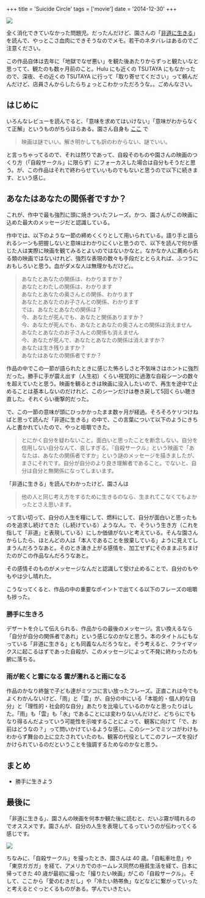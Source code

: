 +++
title = 'Suicide Circle'
tags = ['movie']
date = '2014-12-30'
+++

<a href="http://www.amazon.co.jp/gp/product/B001JE5QZ0/ref=as_li_ss_il?ie=UTF8&camp=247&creative=7399&creativeASIN=B001JE5QZ0&linkCode=as2&tag=k1ch1-22"><img border="0" src="https://ws-fe.amazon-adsystem.com/widgets/q?_encoding=UTF8&ASIN=B001JE5QZ0&Format=_SL250_&ID=AsinImage&MarketPlace=JP&ServiceVersion=20070822&WS=1&tag=k1ch1-22" ></a><img src="https://ir-jp.amazon-adsystem.com/e/ir?t=k1ch1-22&l=as2&o=9&a=B001JE5QZ0" width="1" height="1" border="0" alt="" style="border:none !important; margin:0px !important;" />

全く消化できていなかった問題児。だったんだけど、園さんの「[非道に生きる](http://www.amazon.co.jp/gp/product/4255006776/ref=as_li_ss_il?ie=UTF8&camp=247&creative=7399&creativeASIN=4255006776&linkCode=as2&tag=k1ch1-22)」を読んで、やっとこさ血肉にできそうなのでメモ。若干のネタバレはあるのでご注意ください。

<!--more-->

この作品自体は去年に「地獄でなぜ悪い」を観た後あたりからずっと観たいなと思ってて、観たのも数ヶ月前のこと。Hulu にも近くの TSUTAYA にもなかったので、深夜、その近くの TSUTAYA に行って「取り寄せてください」って頼んだんだけど、店員さんからしたらちょっとこわかっただろうな。。ごめんなさい。

## はじめに

いろんなレビューを読んでると、「意味を求めてはいけない」「意味がわからなくて正解」というものがちらほらある。園さん自身も [ここ](http://www.geocities.jp/anchorsline/film/jisatsu/index.html) で

> 映画は謎でいい。解き明かしても訳のわからない、謎でいい。

と言っちゃってるので、それは然りであって、自殺そのものや園さんの映画のつくり方（「自殺サークル」に限らず）にフォーカスした場合は自分もそうだと思う。が、この作品はそれで終わらせていいものでもないと思うので以下に続きます、という感じ。


## あなたはあなたの関係者ですか？
これが、作中で最も強烈に頭に焼きついたフレーズ。かつ、園さんがこの映画に込めた最大のメッセージだと認識している。

作中では、以下のような一節の締めくくりとして用いられている。語り手と語られるシーンも把握しないと意味はわかりにくいと思うので、以下を読んで何か感じた人は実際に映画を観てみるとよいのではないかなと。なかなか人に薦められる類の映画ではないけれど、強烈な表現の数々も手段だととらえれば、ふつうにおもしろいと思う。血がダメな人は無理かもだけど。。

> あなたとあなたの関係は、わかりますか？  
> あなたとわたしの関係は、わかります  
> あなたとあなたの奥さんとの関係、わかります  
> あなたとあなたのお子さんとの関係、わかります  
> では、あなたとあなたの関係は？  
> 今、あなたが死んでも、あなたと関係ありますか？  
> 今、あなたが死んでも、あなたとあなたの奥さんとの関係は消えません  
> あなたとあなたのお子さんとの関係も消えません  
> 今、あなたが死んで、あなたとあなたの関係は消えますか？  
> あなたは生き残りますか？  
> あなたはあなたの関係者ですか？

作品の中でこの一節が語られたときに感じた怖ろしさと不気味さはホントに強烈だった。勝手に手が震え出す（人生初）くらい視覚的に過激な自殺シーンの数々を超えていたと思う。映画を観るときは映画に没入したいので、再生を途中で止めることは基本しないのだけれど、このシーンだけは巻き戻して5回くらい聴き直した。それくらい衝撃的だった。

で、この一節の意味が頭にひっかかったまま数ヶ月が経過。そろそろケリつけねばと思って読んだ「非道に生きる」の中で、この言葉について以下のようにきちんと書かれていたので、やっと咀嚼できた。

> とにかく自分を疑わないこと。面白いと思ったことを断念しない。自分を信用しない自分なんて、哀しすぎる。『自殺サークル』という映画で「あなたは、あなたの関係者ですか」という謎のメッセージを描きましたが、まさにそれです。自分が自分のより良き理解者であること。でないと、自分は自分と無関係になってしまいます。

「非道に生きる」を読んでわかったけど、園さんは

> 他の人と同じ考え方をするために生きるのなら、生まれてこなくてもよかったとさえ思います。

って言い切って、自分の人生を糧にして、燃料にして、自分が面白いと思ったものを追求し続けてきた（し続けている）ような人。で、そういう生き方（これを指して「非道」と表現している）にしか価値がないと考えている。そんな園さんからしたら、ほとんどの人は「本人であることを放棄している」ように見えてしまうんだろうなあと。そのとき湧き上がる感情を、加工せずにそのままぶちまけたのがこの作品なんだろうなあと。

その感情そのものがメッセージなんだと認識して受け止めることで、自分のもやもやは少し晴れた。

こうなってくると、作品の中の重要なポイントで出てくる以下のフレーズの咀嚼も捗った。

### 勝手に生きろ

デザートを介して伝えられる、作品からの最後のメッセージ。言い換えるなら「自分が自分の関係者であれ」という感じなのかなと思う。本のタイトルにもなっている「非道に生きる」とも同義なんだろうなと。そう考えると、クライマックスに起こるはずであった自殺が、このメッセージによって不発に終わったのも腑に落ちる。

### 雨が乾くと雲になる 雲が濡れると雨になる

作品のかなり終盤で子ども達がミツコに言い放ったフレーズ。正直これは今でもよくわかんないけど、「雨」と「雲」が、自分の中にいる「本能的・個人的な自分」と「理性的・社会的な自分」あたりを比喩しているのかなと思ったりはした。「雨」も「雲」も「水」であることには変わりないんだけど、どちらにでもなり得るんだよっていう可能性を示唆することによって、観客に向けて「で、お前はどうなの？」って問いかけているような感じ。このシーンでミツコがわけもわからず舞台の上に立たされていたのも、観客の代役としてこのフレーズを投げかけられているのだということを強調するためなのかなと思う。

## まとめ

- 勝手に生きよう

## 最後に

「非道に生きる」、園さんの映画を何本か観た後に読むと、だいぶ霧が晴れるのでオススメです。園さんが、自分の人生を表現してるっていうのが伝わってくる感じです。

<a href="http://www.amazon.co.jp/gp/product/4255006776/ref=as_li_ss_il?ie=UTF8&camp=247&creative=7399&creativeASIN=4255006776&linkCode=as2&tag=k1ch1-22"><img border="0" src="https://ws-fe.amazon-adsystem.com/widgets/q?_encoding=UTF8&ASIN=4255006776&Format=_SL250_&ID=AsinImage&MarketPlace=JP&ServiceVersion=20070822&WS=1&tag=k1ch1-22" ></a><img src="https://ir-jp.amazon-adsystem.com/e/ir?t=k1ch1-22&l=as2&o=9&a=4255006776" width="1" height="1" border="0" alt="" style="border:none !important; margin:0px !important;" />

ちなみに、「自殺サークル」を撮ったとき、園さんは 40 歳。「自転車吐息」や「東京ガガガ」を経て、アメリカでのホームレス同然の極貧生活を経て、日本に帰ってきた 40 歳が最初に撮った「撮りたい映画」がこの「自殺サークル」。そして、ここから「愛のむきだし」や「冷たい熱帯魚」などなどに繋がっていったと考えるとぐっとくるものがある。学んでいきたい。
